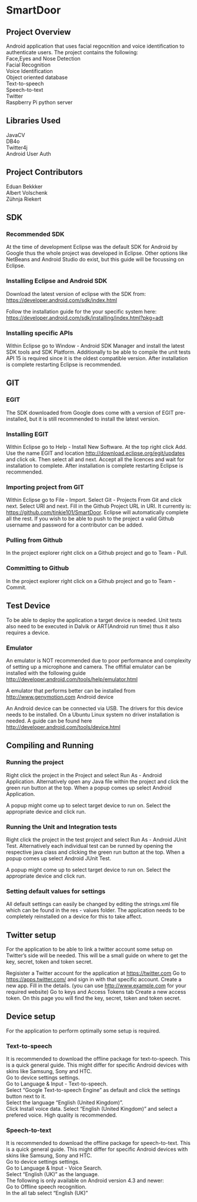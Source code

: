 SmartDoor
=========
<h2>Project Overview</h2>
Android application that uses facial regocnition and voice identification to authenticate users. The project contains the following: <br>
Face,Eyes and Nose Detection <br>
Facial Recognition <br>
Voice Identification <br>
Object oriented database <br>
Text-to-speech <br>
Speech-to-text <br>
Twitter <br>
Raspberry Pi python server <br>

<h2>Libraries Used</h2>
JavaCV <br>
DB4o <br>
Twitter4j <br>
Android User Auth <br>

<h2>Project Contributors</h2>
Eduan Bekkker<br>
Albert Volschenk<br>
Zühnja Riekert<br>

<h2>SDK</h2>
<h3>Recommended SDK</h3>

At the time of development Eclipse was the default SDK for Android by Google thus the whole project was developed in Eclipse. Other options like NetBeans and Android Studio do exist, but this guide will be focussing on Eclipse.

<h3>Installing Eclipse and Android SDK</h3>

Download the latest version of eclipse with the SDK from:
https://developer.android.com/sdk/index.html

Follow the installation guide for the your specific system here: https://developer.android.com/sdk/installing/index.html?pkg=adt

<h3>Installing specific APIs</h3>

Within Eclipse go to Window - Android SDK Manager and install the latest SDK tools and SDK Platform. Additionally to be able to compile the unit tests API 15 is required since it is the oldest compatible version. After installation is complete restarting Eclipse is recommended.


<h2>GIT</h2>

<h3>EGIT</h3>

The SDK downloaded from Google does come with a version of EGIT pre-installed, but it is still recommended to install the latest version. 

<h3>Installing EGIT</h3>

Within Eclipse go to Help - Install New Software. At the top right click Add. Use the name EGIT and location http://download.eclipse.org/egit/updates and click ok. Then select all and next. Accept all the licences and wait for installation to complete. After installation is complete restarting Eclipse is recommended.
 
<h3>Importing project from GIT</h3>

Within Eclipse go to File - Import. Select Git - Projects From Git and click next. Select URI and next. Fill in the Github Project URL in URI. It currently is: 
https://github.com/tinkie101/SmartDoor. Eclipse will automatically complete all the rest. If you wish to be able to push to the project a valid Github username and password for a contributor can be added. 

<h3>Pulling from Github</h3>

In the project explorer right click on a Github project and go to Team - Pull.

<h3>Committing to Github</h3>

In the project explorer right click on a Github project and go to Team - Commit.

<h2>Test Device</h2>

To be able to deploy the application a target device is needed. Unit tests also need to be executed in Dalvik or ART(Android run time) thus it also requires a device.

<h3>Emulator</h3>

An emulator is NOT recommended due to poor performance and complexity of setting up a microphone and camera. The offifial emulator can be installed with the following guide http://developer.android.com/tools/help/emulator.html

A emulator that performs better can be installed from http://www.genymotion.com
Android device

An Android device can be connected via USB. The drivers for this device needs to be installed. On a Ubuntu Linux system no driver installation is needed. A guide can be found here http://developer.android.com/tools/device.html


<h2>Compiling and Running</h2>

<h3>Running the project</h3>

Right click the project in the Project and select Run As - Android Application. Alternatively open any Java file within the project and click the green run button at the top. When a popup comes up select Android Application. 

A popup might come up to select target device to run on. Select the appropriate device and click run.

<h3>Running the Unit and Integration tests</h3>

Right click the project in the test project and select Run As - Android JUnit Test. Alternatively each individual test can be runned by opening the respective java class and clicking the green run button at the top. When a popup comes up select Android JUnit Test.

A popup might come up to select target device to run on. Select the appropriate device and click run.

<h3>Setting default values for settings</h3>

All default settings can easily be changed by editing the strings.xml file which can be found in the res - values folder. The application needs to be completely reinstalled on a device for this to take affect.

<h2>Twitter setup</h2>

For the application to be able to link a twitter account some setup on Twitter’s side will be needed. This will be a small guide on where to get the key, secret, token and token secret.

Regisister a Twitter account for the application at https://twitter.com
Go to https://apps.twitter.com/ and sign in with that specific account.
Create a new app.
Fill in the details. (you can use http://www.example.com for your required website)
Go to keys and Access Tokens tab
Create a new access token. On this page you will find the key, secret, token and token secret.

<h2>Device setup</h2>

For the application to perform optimally some setup is required.

<h3>Text-to-speech</h3>
It is recommended to download the offline package for text-to-speech. This is a quick general guide. This might differ for specific Android devices with skins like Samsung, Sony and HTC. <br>
Go to device settings settings. <br>
Go to Language & Input - Text-to-speech. <br>
Select “Google Text-to-speech Engine” as default and click the settings button next to it. <br>
Select the language “English (United Kingdom)”. <br>
Click Install voice data. Select “English (United Kingdom)” and select a prefered voice. High quality is recommended.

<h3>Speech-to-text</h3>
It is recommended to download the offline package for speech-to-text. This is a quick general guide. This might differ for specific Android devices with skins like Samsung, Sony and HTC. <br>
Go to device settings settings. <br>
Go to Language & Input - Voice Search.  <br>
Select “English (UK)” as the language.<br>
The following is only available on Android version 4.3 and newer: <br>
	Go to Offline speech recognition. <br>
	In the all tab select “English (UK)” <br>
